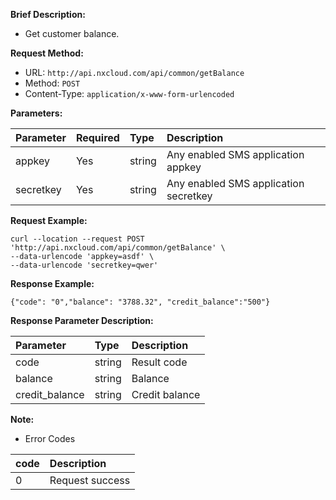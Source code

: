 **Brief Description:**

- Get customer balance.

**Request Method:**
- URL: `http://api.nxcloud.com/api/common/getBalance`
- Method: `POST`
- Content-Type: `application/x-www-form-urlencoded`

**Parameters:**

| Parameter  | Required | Type   | Description                          |
|:-----------|:---------|:-------|:-------------------------------------|
| appkey     | Yes      | string | Any enabled SMS application appkey    |
| secretkey  | Yes      | string | Any enabled SMS application secretkey |

**Request Example:**
```shell
curl --location --request POST 'http://api.nxcloud.com/api/common/getBalance' \
--data-urlencode 'appkey=asdf' \
--data-urlencode 'secretkey=qwer'
```

**Response Example:**

``` 
{"code": "0","balance": "3788.32", "credit_balance":"500"}
```

**Response Parameter Description:**

| Parameter       | Type   | Description       |
|:----------------|:-------|:------------------|
| code            | string | Result code       |
| balance         | string | Balance           |
| credit_balance  | string | Credit balance    |

**Note:**

- Error Codes

| code | Description     |
|:-----|:----------------|
| 0    | Request success |
